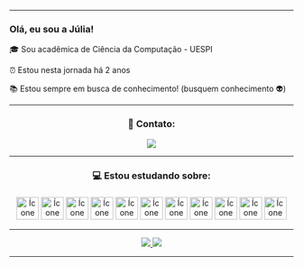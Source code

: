 
 <hr>
 
 <h3> Olá, eu sou a Júlia! </h3>
 
<p> 🎓 Sou acadêmica de Ciência da Computação - UESPI </p>

<p> ⏰ Estou nesta jornada há 2 anos </p>

<p> 📚 Estou sempre em busca de conhecimento! (busquem conhecimento 👽) </p>

 <hr>
 
<div align="center"> 

 ### 👤 Contato:
 
<div> 
 <div align="center">
  <a href="https://www.linkedin.com/in/julia-meneses/" target="_blank">
        <img src="https://img.shields.io/badge/LinkedIn-0077B5?style=for-the-badge&logo=linkedin&logoColor=white" target="_blank">
  </a>
</div>     



<hr>
 
 
<div align="center">
  <h3>💻 Estou estudando sobre:<h3/>
</div>
 
<div align="center"> 
 <img src="https://cdn.jsdelivr.net/gh/devicons/devicon/icons/html5/html5-plain.svg" width="40" height="40" alt="Ícone HTML5" title="HTML5"/>
 <img src="https://cdn.jsdelivr.net/gh/devicons/devicon/icons/css3/css3-plain.svg" width="40" height="40" alt="Ícone CSS3" title="CSS3"/>
 <img src="https://cdn.jsdelivr.net/gh/devicons/devicon/icons/javascript/javascript-plain.svg" width="40" height="40" alt="Ícone Javascript" title="JAVASCRIPT"/>
 <img src="https://cdn.jsdelivr.net/gh/devicons/devicon/icons/php/php-plain.svg" width="40" height="40" alt="Ícone PHP" title="PHP"/>
 <img src="https://cdn.jsdelivr.net/gh/devicons/devicon/icons/java/java-original.svg" width="40" height="40" alt="Ícone Java" title="JAVA"/>
 <img src="https://cdn.jsdelivr.net/gh/devicons/devicon/icons/c/c-plain.svg" width="40" height="40" alt="Ícone C" title="C"/>
 <img src="https://cdn.jsdelivr.net/gh/devicons/devicon/icons/python/python-original.svg" width="40" height="40" alt="Ícone Python" title="PYTHON"/>
 <img src="https://cdn.jsdelivr.net/gh/devicons/devicon/icons/git/git-plain.svg" width="40" height="40" alt="Ícone Git" title="GIT"/>
 <img src="https://cdn.jsdelivr.net/gh/devicons/devicon/icons/github/github-original.svg" width="40" height="40" alt="Ícone Github" title="GITHUB"/>
 <img src="https://cdn.jsdelivr.net/gh/devicons/devicon/icons/react/react-original.svg" width="40" height="40" alt="Ícone React" title="REACT"/>
 <img src="https://cdn.jsdelivr.net/gh/devicons/devicon/icons/mysql/mysql-plain.svg" width="40" height="40" alt="Ícone MySQL" title="MYSQL"/>
<div/>

<hr>

 <p align="center">
  <a href="https://github.com/julliamscc">
   <img heigth="180em" src="https://github-readme-stats.vercel.app/api?username=juliamscc&show_icons=true&theme=panda)](https://github.com/juliamscc/github-readme-stats"/>
   <img heigth="180em" src="https://github-readme-stats.vercel.app/api/top-langs/?username=juliamscc&layout=compact&theme=panda)](https://github.com/juliamscc/github-readme-stats"/>
  </a>
 </p>
<hr>
